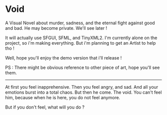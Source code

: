 Void
====

A Visual Novel about murder, sadness, and the eternal fight against good and bad. He may become private. We'll see later !

It will actually use SFGUI, SFML, and TinyXML2. I'm currently alone on the project, so i'm making everything.
But i'm planning to get an Artist to help tho !

Well, hope you'll enjoy the demo version that i'll release !

PS : There might be obvious reference to other piece of art, hope you'll see them.

----

At first you feel inapprehensive. Then you feel angry, and sad. And all your emotions burst into a total chaos.
But then he come. The void. You can't feel him, because when he is here, you do not feel anymore.

But if you don't feel, what will you do ?